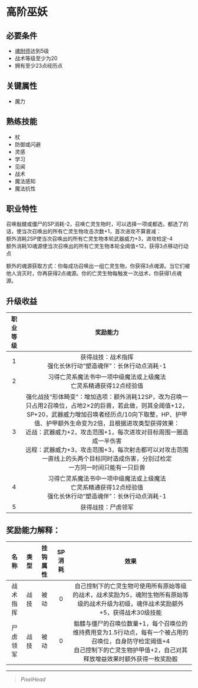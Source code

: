 # 高阶巫妖

## 必要条件

* <a href="../possessLich" target="_blank">魂附师</a>达到5级
* 战术等级至少为20
* 拥有至少23点经历点

## 关键属性

* 魔力

## 熟练技能

* 杖
* 防御或闪避
* 灵感
* 学习
* 见闻
* 战术
* 魔法感知
* 魔法抗性
  
## 职业特性

召唤骷髅或僵尸的SP消耗-2，召唤亡灵生物时，可以选择一项或都选，都选了的话，使当次召唤出的所有亡灵生物攻击次数+1，首次进攻不算衰减：<br>
额外消耗2SP使当次召唤出的所有亡灵生物本轮武器威力+3，进攻检定-4<br>
额外消耗10魂源使当次召唤出的所有亡灵生物本轮全阈值+12，获得3点移动行动点

额外的魂源获取方式：你每成功召唤出一组亡灵生物，你获得3点魂源。当它们被他人消灭时，你再获得2点魂源。你的亡灵生物每触发一次战术，你获得1点魂源。

## 升级收益

职业等级|奖励能力
:--:|:--:
1|获得战技：战术指挥<br>强化长休行动“塑造魂伴”：长休行动点消耗-1
2|习得亡灵系魔法书中一项中级魔法或上级魔法<br>亡灵系精通获得12点经验值
3|强化战技“形体畸变”：增加选项：额外消耗12SP，改为召唤一只占用2召唤位，占地2×2的巨兽，若此做，则其全阈值+12，SP+20，武器威力增加召唤者经历点/10向下取整，HP、护甲值、护甲额外生命变为2倍，且根据进攻类型获得效果：<br>近战：武器威力+2，攻击范围+1，每次进攻对目标周围一圈造成一半伤害<br>远程：武器威力+3，攻击范围+3，每次射击都可以对攻击范围一直线上的头两个目标同时造成伤害，分别过检定<br>一方同一时间只能有一只巨兽
4|习得亡灵系魔法书中一项中级魔法或上级魔法<br>亡灵系精通获得12点经验值<br>强化长休行动“塑造魂伴”：长休行动点消耗-1
5|获得战技：尸虏领军

## 奖励能力解释：

名称|类型|挂钩属性|SP消耗|效果
:--:|:--:|:--:|:--:|:--:
战术指挥|战技|被动|0|自己控制下的亡灵生物可使用所有原始等级的战术，战术奖励为5，魂附生物所有原始等级的战术升级为初级，魂伴战术奖励额外+5，获得战术30级技能
尸虏领军|战技|被动|0|骷髅与僵尸的召唤位数量+1，每个召唤位的维持费用变为1.5行动点，每有一个被占用的召唤位，自身防守检定阈值+4<br>自己控制下的亡灵生物护甲值+2，自己对其释放增益效果时额外获得一枚奖励骰

---

> *PixelHead*